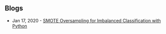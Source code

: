 ## Blogs
- Jan 17, 2020 - [SMOTE Oversampling for Imbalanced Classification with Python](https://machinelearningmastery.com/smote-oversampling-for-imbalanced-classification/)